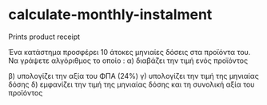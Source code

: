 # calculate-monthly-instalment
Prints product receipt 

Ένα κατάστημα προσφέρει 10 άτοκες μηνιαίες δόσεις στα προϊόντα του. 
Να γράψετε αλγόριθμος   το οποίο :
α) διαβάζει την τιμή ενός προϊόντος





β) υπολογίζει την αξία του ΦΠΑ (24%)
γ) υπολογίζει την τιμή της μηνιαίας δόσης
δ) εμφανίζει την τιμή της μηνιαίας δόσης και τη συνολική αξία του προϊόντος
